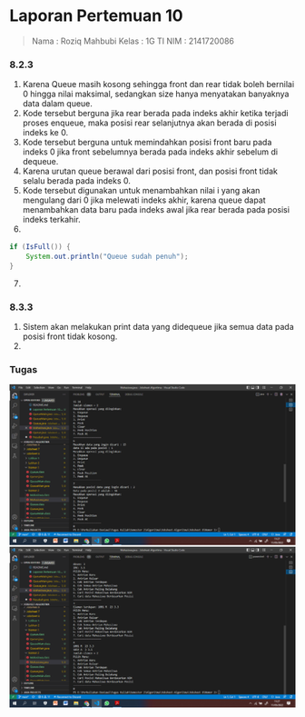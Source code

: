 # Laporan Pertemuan 10

>Nama : Roziq Mahbubi
>Kelas : 1G TI
>NIM : 2141720086

### 8.2.3
1. Karena Queue masih kosong sehingga front dan rear tidak boleh bernilai 0 hingga nilai maksimal, sedangkan size hanya menyatakan banyaknya data dalam queue.
2. Kode tersebut berguna jika rear berada pada indeks akhir ketika terjadi proses enqueue, maka posisi rear selanjutnya akan berada di posisi indeks ke 0.
3. Kode tersebut berguna untuk memindahkan posisi front baru pada indeks 0 jika front sebelumnya berada pada indeks akhir sebelum di dequeue.
4. Karena urutan queue berawal dari posisi front, dan posisi front tidak selalu berada pada indeks 0.
5. Kode tersebut digunakan untuk menambahkan nilai i yang akan mengulang dari 0 jika melewati indeks akhir, karena queue dapat menambahkan data baru pada indeks awal jika rear berada pada posisi indeks terkahir.
6. 
```java
if (IsFull()) {
    System.out.println("Queue sudah penuh");
}
```
7. 

### 8.3.3
1. Sistem akan melakukan print data yang didequeue jika semua data pada posisi front tidak kosong.
2. 

### Tugas
<img src="nomor1.png">
<img src="nomor2.png">